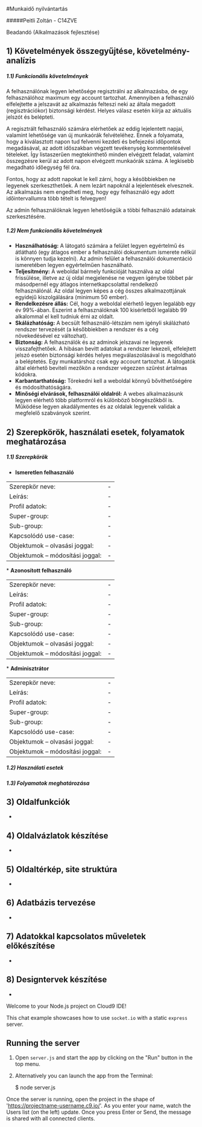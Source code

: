 #Munkaidő nyilvántartás

#####Peitli Zoltán - C14ZVE

Beadandó (Alkalmazások fejlesztése)

## 1) Követelmények összegyűjtése, követelmény-analízis

#####   1.1) Funkcionális követelmények
   
   A felhasználónak legyen lehetősége regisztrálni az alkalmazásba, de egy felhasználóhoz maximum egy account tartozhat. Amennyiben a felhasználó elfelejtette a jelszavát az alkalmazás felteszi neki az általa megadott (regisztrációkor) biztonsági kérdést. Helyes válasz esetén kiírja az aktuális jelszót és belépteti. 
   
   A regisztrált felhasználó számára elérhetőek az eddig lejelentett napjai, valamint lehetősége van új munkaórák felvételéhez. Ennek a folyamata, hogy a kiválasztott napon tud felvenni kezdeti és befejezési időpontok megadásával, az adott időszakban végzett tevékenység kommentelésével tételeket. Így listaszerűen megtekinthető minden elvégzett feladat, valamint összegzésre kerül az adott napon elvégzett munkaórák száma. A legkisebb megadható időegység fél óra.
   
   Fontos, hogy az adott napokat le kell zárni, hogy a késöbbiekben ne legyenek szerkeszthetőek. A nem lezárt napoknál a lejelentések elvesznek. Az alkalmazás nem engedheti meg, hogy egy felhasználó egy adott időintervallumra több tételt is felvegyen!
   
   Az admin felhasználóknak legyen lehetőségük a többi felhasználó adatainak szerkesztésére.

#####   1.2) Nem funkcionális követelmények


   * <b>Használhatóság:</b> A látogató számára a felület legyen egyértelmű és átlátható (egy átlagos ember a felhasználói dokumentum ismerete nélkül is könnyen tudja kezelni). Az admin felület a felhasználói dokumentáció ismeretében legyen egyértelműen használható.
   * <b>Teljesítmény:</b> A weboldal bármely funkcióját használva az oldal frissülése, illetve az új oldal megjelenése ne vegyen igénybe többet pár másodpernél egy átlagos internetkapcsolattal rendelkező felhasználónál. Az oldal legyen képes a cég összes alkalmazottjának egyidejű kiszolgálására (minimum 50 ember).
   * <b>Rendelkezésre állás:</b> Cél, hogy a weboldal elérhető legyen legalább egy év 99%-ában. Eszerint a felhasználóknak 100 kisérletből legalább 99 alkalommal el kell tudniuk érni az oldalt.
   * <b>Skálázhatóság:</b> A becsült felhasználó-létszám nem igényli skálázható rendszer tervezését (a későbbiekben a rendszer és a cég növekedésével ez változhat).
   * <b>Biztonság:</b> A felhasználók és az adminok jelszavai ne legyenek visszafejthetőek. A hibásan bevitt adatokat a rendszer lekezeli, elfelejtett jelszó esetén biztonsági kérdés helyes megválaszolásával is megoldható a beléptetés. Egy munkatárshoz csak egy account tartozhat. A látogatók által elérhető beviteli mezőkön a rendszer végezzen szűrést ártalmas kódokra.
   * <b>Karbantarthatóság:</b> Törekedni kell a weboldal könnyű bővíthetőségére és módosíthatóságára.
   * <b>Minőségi elvárások, felhasználói oldalról:</b> A webes alkalmazásunk legyen elérhető több platformról és különböző böngészőkből is. Működése legyen akadálymentes és az oldalak legyenek validak a megfelelő szabványok szerint.

## 2) Szerepkörök, használati esetek, folyamatok meghatározása

#####   1.1) Szerepkörök
   * <b>Ismeretlen felhasználó</b>
<table>
   <tr>
      <td>Szerepkör neve:</td>
      <td>-</td>
   </tr>
   <tr>
      <td>Leírás:</td>
      <td>-</td>
   </tr>
   <tr>
      <td>Profil adatok:</td>
      <td>-</td>
   </tr>
   <tr>
      <td>Super-group:</td>
      <td>-</td>
   </tr>
   <tr>
      <td>Sub-group:</td>
      <td>-</td>
   </tr>
   <tr>
      <td>Kapcsolódó use-case:</td>
      <td>-</td>
   </tr>
   <tr>
      <td>Objektumok – olvasási joggal:</td>
      <td>-</td>
   </tr>
   <tr>
      <td>Objektumok – módosítási joggal:</td>
      <td>-</td>
   </tr>
</table>
   * <b>Azonosított felhasználó</b>
<table>
   <tr>
      <td>Szerepkör neve:</td>
      <td>-</td>
   </tr>
   <tr>
      <td>Leírás:</td>
      <td>-</td>
   </tr>
   <tr>
      <td>Profil adatok:</td>
      <td>-</td>
   </tr>
   <tr>
      <td>Super-group:</td>
      <td>-</td>
   </tr>
   <tr>
      <td>Sub-group:</td>
      <td>-</td>
   </tr>
   <tr>
      <td>Kapcsolódó use-case:</td>
      <td>-</td>
   </tr>
   <tr>
      <td>Objektumok – olvasási joggal:</td>
      <td>-</td>
   </tr>
   <tr>
      <td>Objektumok – módosítási joggal:</td>
      <td>-</td>
   </tr>
</table>
   * <b>Adminisztrátor</b>
<table>
   <tr>
      <td>Szerepkör neve:</td>
      <td>-</td>
   </tr>
   <tr>
      <td>Leírás:</td>
      <td>-</td>
   </tr>
   <tr>
      <td>Profil adatok:</td>
      <td>-</td>
   </tr>
   <tr>
      <td>Super-group:</td>
      <td>-</td>
   </tr>
   <tr>
      <td>Sub-group:</td>
      <td>-</td>
   </tr>
   <tr>
      <td>Kapcsolódó use-case:</td>
      <td>-</td>
   </tr>
   <tr>
      <td>Objektumok – olvasási joggal:</td>
      <td>-</td>
   </tr>
   <tr>
      <td>Objektumok – módosítási joggal:</td>
      <td>-</td>
   </tr>
</table>

#####   1.2) Használati esetek

#####   1.3) Folyamatok meghatározása

## 3) Oldalfunkciók
-
## 4) Oldalvázlatok készítése
-
## 5) Oldaltérkép, site struktúra
-
## 6) Adatbázis tervezése
-
## 7) Adatokkal kapcsolatos műveletek előkészítése
-
## 8) Designtervek készítése
-


Welcome to your Node.js project on Cloud9 IDE!

This chat example showcases how to use `socket.io` with a static `express` server.

## Running the server

1) Open `server.js` and start the app by clicking on the "Run" button in the top menu.

2) Alternatively you can launch the app from the Terminal:

    $ node server.js

Once the server is running, open the project in the shape of 'https://projectname-username.c9.io/'. As you enter your name, watch the Users list (on the left) update. Once you press Enter or Send, the message is shared with all connected clients.
